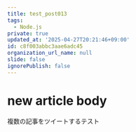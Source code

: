 ```yaml
---
title: test_post013
tags:
  - Node.js
private: true
updated_at: '2025-04-27T20:21:46+09:00'
id: c8f003abbc3aae6adc45
organization_url_name: null
slide: false
ignorePublish: false
---
```

# new article body
複数の記事をツイートするテスト
